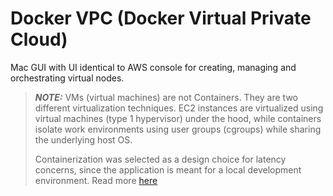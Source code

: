 # Docker VPC (Docker Virtual Private Cloud)

Mac GUI with UI identical to AWS console for creating, managing and orchestrating virtual nodes.

> ***NOTE:*** VMs (virtual machines) are not Containers. They are two different virtualization techniques. EC2 instances are virtualized using virtual machines (type 1 hypervisor) under the hood, while containers isolate work environments using user groups (cgroups) while sharing the underlying host OS. 
>
> Containerization was selected as a design choice for latency concerns, since the application is meant for a local development environment. Read more [here]()